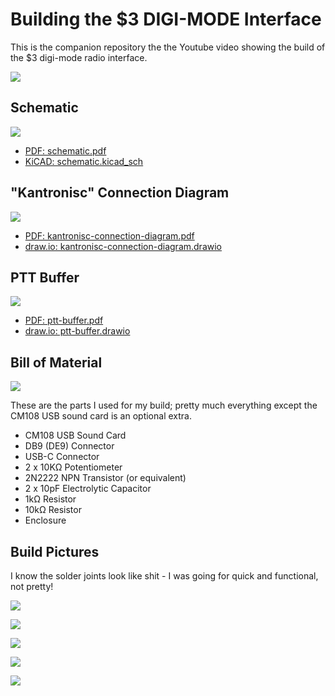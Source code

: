 # Building the $3 DIGI-MODE Interface

This is the companion repository the the Youtube video showing the build of the $3 digi-mode radio interface.

[![](video-thumb.png)](https://youtu.be/leWaIvXLb58)

## Schematic

![](<schematic.png>)

- [PDF: schematic.pdf](<schematic.pdf>)
- [KiCAD: schematic.kicad_sch](<schematic.kicad_sch>)

## "Kantronisc" Connection Diagram

![](<kantronisc-connection-diagram.png>)

- [PDF: kantronisc-connection-diagram.pdf](<kantronisc-connection-diagram.pdf>)
- [draw.io: kantronisc-connection-diagram.drawio](<kantronisc-connection-diagram.drawio>)

## PTT Buffer

![](<ptt-buffer.png>)

- [PDF: ptt-buffer.pdf](<ptt-buffer.pdf>)
- [draw.io: ptt-buffer.drawio](<ptt-buffer.drawio>)

## Bill of Material

![](<bom.jpg>)

These are the parts I used for my build; pretty much everything except the CM108 USB sound card is an optional extra.

- CM108 USB Sound Card
- DB9 (DE9) Connector
- USB-C Connector
- 2 x 10KΩ Potentiometer
- 2N2222 NPN Transistor (or equivalent)
- 2 x 10pF Electrolytic Capacitor
- 1kΩ Resistor
- 10kΩ Resistor
- Enclosure

## Build Pictures

I know the solder joints look like shit - I was going for quick and functional, not pretty!

![](<build-00.jpg>)

![](<build-01.jpg>)

![](<build-02.jpg>)

![](<build-03.jpg>)

![](<build-04.jpg>)
